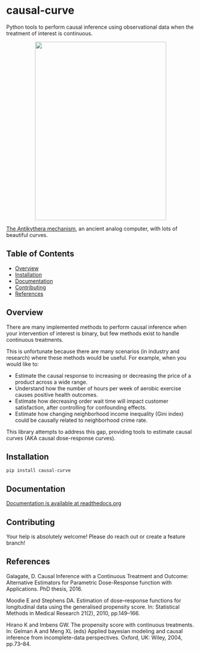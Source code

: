 # causal-curve
Python tools to perform causal inference using observational data when the treatment of interest is continuous.


<p align="center">
<img src="https://upload.wikimedia.org/wikipedia/commons/e/e8/Antikythera_mechanism.svg" align="middle" width="350" height="477" />
</p>


[The Antikythera mechanism](https://en.wikipedia.org/wiki/Antikythera_mechanism), an ancient analog computer, with lots of beautiful curves.



## Table of Contents

- [Overview](#overview)
- [Installation](#installation)
- [Documentation](#documentation)
- [Contributing](#contributing)
- [References](#references)

## Overview

There are many implemented methods to perform causal inference when your intervention of interest is binary,
but few methods exist to handle continuous treatments.

This is unfortunate because there are many scenarios (in industry and research) where these methods would be useful.
For example, when you would like to:

* Estimate the causal response to increasing or decreasing the price of a product across a wide range.
* Understand how the number of hours per week of aerobic exercise causes positive health outcomes.
* Estimate how decreasing order wait time will impact customer satisfaction, after controlling for confounding effects.
* Estimate how changing neighborhood income inequality (Gini index) could be causally related to neighborhood crime rate.

This library attempts to address this gap, providing tools to estimate causal curves (AKA causal dose-response curves).

## Installation

`pip install causal-curve`

## Documentation

[Documentation is available at readthedocs.org](https://causal-curve.readthedocs.io/en/latest/)

## Contributing

Your help is absolutely welcome! Please do reach out or create a feature branch!

## References

Galagate, D. Causal Inference with a Continuous Treatment and Outcome: Alternative
Estimators for Parametric Dose-Response function with Applications. PhD thesis, 2016.

Moodie E and Stephens DA. Estimation of dose–response functions for
longitudinal data using the generalised propensity score. In: Statistical Methods in
Medical Research 21(2), 2010, pp.149–166.

Hirano K and Imbens GW. The propensity score with continuous treatments.
In: Gelman A and Meng XL (eds) Applied bayesian modeling and causal inference
from incomplete-data perspectives. Oxford, UK: Wiley, 2004, pp.73–84.
